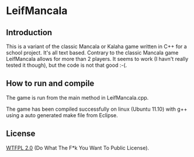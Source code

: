 LeifMancala
===========

Introduction
------------

This is a variant of the classic Mancala or Kalaha game written in C++ for a school project. It's all text based. Contrary to the classic Mancala game LeifMancala allows for more than 2 players. It seems to work (I havn't really tested it though), but the code is not that good :-(.

How to run and compile
----------------------

The game is run from the main method in LeifMancala.cpp.

The game has been compiled successfully on linux (Ubuntu 11.10) with g++ using a auto generated make file from Eclipse.

License
-------

[WTFPL 2.0](http://sam.zoy.org/wtfpl/) (Do What The F*k You Want To Public License).